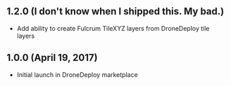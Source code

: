 ## 1.2.0 (I don't know when I shipped this. My bad.)
* Add ability to create Fulcrum TileXYZ layers from DroneDeploy tile layers

## 1.0.0 (April 19, 2017)
* Initial launch in DroneDeploy marketplace
